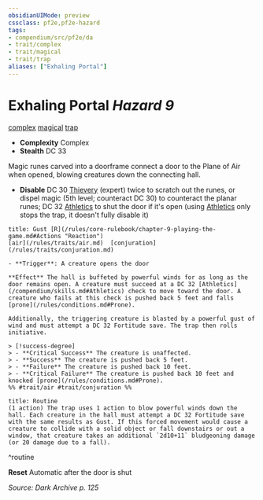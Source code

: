 ```yaml
---
obsidianUIMode: preview
cssclass: pf2e,pf2e-hazard
tags:
- compendium/src/pf2e/da
- trait/complex
- trait/magical
- trait/trap
aliases: ["Exhaling Portal"]
---
```

# Exhaling Portal *Hazard 9*  
[complex](/rules/traits/complex.md)  [magical](/rules/traits/magical.md)  [trap](/rules/traits/trap.md)  

- **Complexity** Complex
- **Stealth** DC 33  

Magic runes carved into a doorframe connect a door to the Plane of Air when opened, blowing creatures down the connecting hall.

- **Disable** DC 30 [Thievery](/compendium/skills.md#Thievery) (expert) twice to scratch out the runes, or dispel magic (5th level; counteract DC 30) to counteract the planar runes; DC 32 [Athletics](/compendium/skills.md#Athletics) to shut the door if it's open (using [Athletics](/compendium/skills.md#Athletics) only stops the trap, it doesn't fully disable it)  
     
```ad-embed-ability
title: Gust [R](/rules/core-rulebook/chapter-9-playing-the-game.md#Actions "Reaction")
[air](/rules/traits/air.md)  [conjuration](/rules/traits/conjuration.md)  

- **Trigger**: A creature opens the door

**Effect** The hall is buffeted by powerful winds for as long as the door remains open. A creature must succeed at a DC 32 [Athletics](/compendium/skills.md#Athletics) check to move toward the door. A creature who fails at this check is pushed back 5 feet and falls [prone](/rules/conditions.md#Prone).

Additionally, the triggering creature is blasted by a powerful gust of wind and must attempt a DC 32 Fortitude save. The trap then rolls initiative.

> [!success-degree] 
> - **Critical Success** The creature is unaffected.
> - **Success** The creature is pushed back 5 feet.
> - **Failure** The creature is pushed back 10 feet.
> - **Critical Failure** The creature is pushed back 10 feet and knocked [prone](/rules/conditions.md#Prone).  
%% #trait/air #trait/conjuration %%
```

```ad-pf2-summary
title: Routine
(1 action) The trap uses 1 action to blow powerful winds down the hall. Each creature in the hall must attempt a DC 32 Fortitude save with the same results as Gust. If this forced movement would cause a creature to collide with a solid object or fall downstairs or out a window, that creature takes an additional `2d10+11` bludgeoning damage (or 20 damage due to a fall).
```
^routine

**Reset** Automatic after the door is shut  

*Source: Dark Archive p. 125*